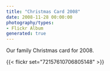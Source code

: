 ```yaml
---
title: "Christmas Card 2008"
date: 2008-11-28 00:00:00
photography/types:
- Flickr Album
generated: true
---
```

Our family Christmas card for 2008.

{{< flickr set="72157610706805148" >}}
